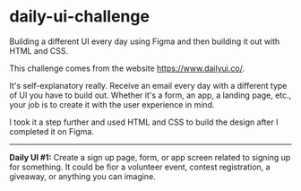 # daily-ui-challenge
Building a different UI every day using Figma and then building it out with HTML and CSS.

This challenge comes from the website https://www.dailyui.co/. 

It's self-explanatory really. Receive an email every day with a different type of UI you have to build out. Whether it's a form, an app, a landing page, etc., your job is to create it with the user experience in mind.

I took it a step further and used HTML and CSS to build the design after I completed it on Figma.

----------------------------------------------------------------------------------------------

**Daily UI #1:** Create a sign up page, form, or app screen related to signing up for something. It could be fior a volunteer event, contest registration, a giveaway, or anything you can imagine.

